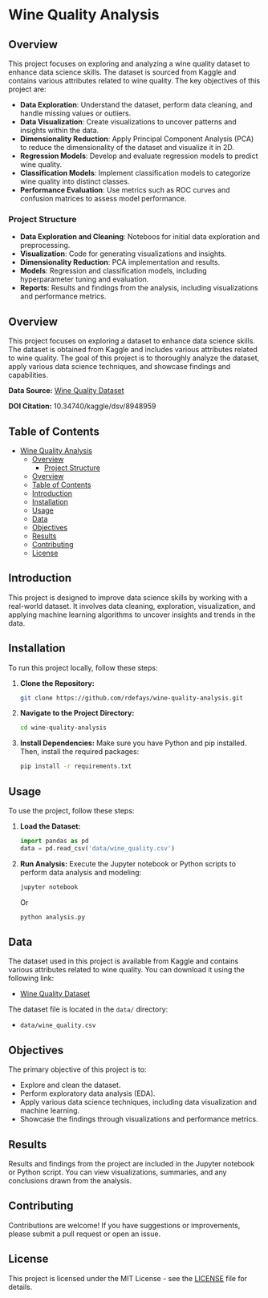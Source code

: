 # Wine Quality Analysis

## Overview

This project focuses on exploring and analyzing a wine quality dataset to enhance data science skills. The dataset is sourced from Kaggle and contains various attributes related to wine quality. The key objectives of this project are:

- **Data Exploration**: Understand the dataset, perform data cleaning, and handle missing values or outliers.
- **Data Visualization**: Create visualizations to uncover patterns and insights within the data.
- **Dimensionality Reduction**: Apply Principal Component Analysis (PCA) to reduce the dimensionality of the dataset and visualize it in 2D.
- **Regression Models**: Develop and evaluate regression models to predict wine quality.
- **Classification Models**: Implement classification models to categorize wine quality into distinct classes.
- **Performance Evaluation**: Use metrics such as ROC curves and confusion matrices to assess model performance.

### Project Structure

- **Data Exploration and Cleaning**: Noteboos for initial data exploration and preprocessing.
- **Visualization**: Code for generating visualizations and insights.
- **Dimensionality Reduction**: PCA implementation and results.
- **Models**: Regression and classification models, including hyperparameter tuning and evaluation.
- **Reports**: Results and findings from the analysis, including visualizations and performance metrics.


## Overview

This project focuses on exploring a dataset to enhance data science skills. The dataset is obtained from Kaggle and includes various attributes related to wine quality. The goal of this project is to thoroughly analyze the dataset, apply various data science techniques, and showcase findings and capabilities.

**Data Source:** [Wine Quality Dataset](https://www.kaggle.com/datasets/abdelazizsami/wine-quality)

**DOI Citation:** 10.34740/kaggle/dsv/8948959

## Table of Contents

- [Wine Quality Analysis](#wine-quality-analysis)
  - [Overview](#overview)
    - [Project Structure](#project-structure)
  - [Overview](#overview-1)
  - [Table of Contents](#table-of-contents)
  - [Introduction](#introduction)
  - [Installation](#installation)
  - [Usage](#usage)
  - [Data](#data)
  - [Objectives](#objectives)
  - [Results](#results)
  - [Contributing](#contributing)
  - [License](#license)

## Introduction

This project is designed to improve data science skills by working with a real-world dataset. It involves data cleaning, exploration, visualization, and applying machine learning algorithms to uncover insights and trends in the data.

## Installation

To run this project locally, follow these steps:

1. **Clone the Repository:**
    ```bash
    git clone https://github.com/rdefays/wine-quality-analysis.git
    ```

2. **Navigate to the Project Directory:**
    ```bash
    cd wine-quality-analysis
    ```

3. **Install Dependencies:**
    Make sure you have Python and pip installed. Then, install the required packages:
    ```bash
    pip install -r requirements.txt
    ```

## Usage

To use the project, follow these steps:

1. **Load the Dataset:**
    ```python
    import pandas as pd
    data = pd.read_csv('data/wine_quality.csv')
    ```

2. **Run Analysis:**
    Execute the Jupyter notebook or Python scripts to perform data analysis and modeling:
    ```bash
    jupyter notebook
    ```
    Or
    ```bash
    python analysis.py
    ```

## Data

The dataset used in this project is available from Kaggle and contains various attributes related to wine quality. You can download it using the following link:

- [Wine Quality Dataset](https://www.kaggle.com/datasets/abdelazizsami/wine-quality)

The dataset file is located in the `data/` directory:
- `data/wine_quality.csv`

## Objectives

The primary objective of this project is to:

- Explore and clean the dataset.
- Perform exploratory data analysis (EDA).
- Apply various data science techniques, including data visualization and machine learning.
- Showcase the findings through visualizations and performance metrics.

## Results

Results and findings from the project are included in the Jupyter notebook or Python script. You can view visualizations, summaries, and any conclusions drawn from the analysis.

## Contributing

Contributions are welcome! If you have suggestions or improvements, please submit a pull request or open an issue.

## License

This project is licensed under the MIT License - see the [LICENSE](LICENSE) file for details.


